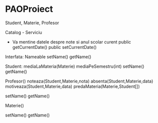 # PAOProiect

Student, Materie, Profesor

Catalog - Serviciu
- Va mentine datele despre note si anul scolar curent
public getCurrentDate()
public setCurrentDate()

Interfata: Nameable
setName()
getName()



Student:
mediaLaMateria(Materie)
mediaPeSemestru(int)
setName()
getName()



Profesor()
noteaza(Student,Materie,nota)
absenta(Student,Materie,data)
motiveaza(Student,Materie,data)
predaMateria(Materie,Student[])

setName()
getName()



Materie()

setName()
getName()